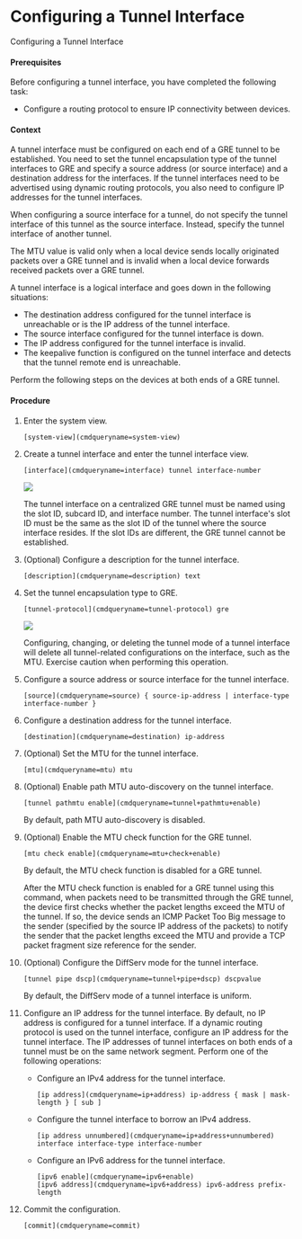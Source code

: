 Configuring a Tunnel Interface
==============================

Configuring a Tunnel Interface

#### Prerequisites

Before configuring a tunnel interface, you have completed the following task:

* Configure a routing protocol to ensure IP connectivity between devices.

#### Context

A tunnel interface must be configured on each end of a GRE tunnel to be established. You need to set the tunnel encapsulation type of the tunnel interfaces to GRE and specify a source address (or source interface) and a destination address for the interfaces. If the tunnel interfaces need to be advertised using dynamic routing protocols, you also need to configure IP addresses for the tunnel interfaces.

When configuring a source interface for a tunnel, do not specify the tunnel interface of this tunnel as the source interface. Instead, specify the tunnel interface of another tunnel.

The MTU value is valid only when a local device sends locally originated packets over a GRE tunnel and is invalid when a local device forwards received packets over a GRE tunnel.

A tunnel interface is a logical interface and goes down in the following situations:

* The destination address configured for the tunnel interface is unreachable or is the IP address of the tunnel interface.
* The source interface configured for the tunnel interface is down.
* The IP address configured for the tunnel interface is invalid.
* The keepalive function is configured on the tunnel interface and detects that the tunnel remote end is unreachable.

Perform the following steps on the devices at both ends of a GRE tunnel.


#### Procedure

1. Enter the system view.
   
   
   ```
   [system-view](cmdqueryname=system-view)
   ```
2. Create a tunnel interface and enter the tunnel interface view.
   
   
   ```
   [interface](cmdqueryname=interface) tunnel interface-number
   ```
   ![](public_sys-resources/note_3.0-en-us.png) 
   
   The tunnel interface on a centralized GRE tunnel must be named using the slot ID, subcard ID, and interface number. The tunnel interface's slot ID must be the same as the slot ID of the tunnel where the source interface resides. If the slot IDs are different, the GRE tunnel cannot be established.
3. (Optional) Configure a description for the tunnel interface.
   
   
   ```
   [description](cmdqueryname=description) text
   ```
4. Set the tunnel encapsulation type to GRE.
   
   
   ```
   [tunnel-protocol](cmdqueryname=tunnel-protocol) gre
   ```
   
   
   ![](public_sys-resources/note_3.0-en-us.png) 
   
   Configuring, changing, or deleting the tunnel mode of a tunnel interface will delete all tunnel-related configurations on the interface, such as the MTU. Exercise caution when performing this operation.
5. Configure a source address or source interface for the tunnel interface.
   
   
   ```
   [source](cmdqueryname=source) { source-ip-address | interface-type interface-number }
   ```
6. Configure a destination address for the tunnel interface.
   
   
   ```
   [destination](cmdqueryname=destination) ip-address
   ```
7. (Optional) Set the MTU for the tunnel interface.
   
   
   ```
   [mtu](cmdqueryname=mtu) mtu
   ```
8. (Optional) Enable path MTU auto-discovery on the tunnel interface.
   
   
   ```
   [tunnel pathmtu enable](cmdqueryname=tunnel+pathmtu+enable)
   ```
   
   
   
   By default, path MTU auto-discovery is disabled.
9. (Optional) Enable the MTU check function for the GRE tunnel.
   
   
   ```
   [mtu check enable](cmdqueryname=mtu+check+enable)
   ```
   
   By default, the MTU check function is disabled for a GRE tunnel.
   
   After the MTU check function is enabled for a GRE tunnel using this command, when packets need to be transmitted through the GRE tunnel, the device first checks whether the packet lengths exceed the MTU of the tunnel. If so, the device sends an ICMP Packet Too Big message to the sender (specified by the source IP address of the packets) to notify the sender that the packet lengths exceed the MTU and provide a TCP packet fragment size reference for the sender.
10. (Optional) Configure the DiffServ mode for the tunnel interface.
    
    
    ```
    [tunnel pipe dscp](cmdqueryname=tunnel+pipe+dscp) dscpvalue
    ```
    
    By default, the DiffServ mode of a tunnel interface is uniform.
11. Configure an IP address for the tunnel interface. By default, no IP address is configured for a tunnel interface. If a dynamic routing protocol is used on the tunnel interface, configure an IP address for the tunnel interface. The IP addresses of tunnel interfaces on both ends of a tunnel must be on the same network segment. Perform one of the following operations:
    
    
    * Configure an IPv4 address for the tunnel interface.
      ```
      [ip address](cmdqueryname=ip+address) ip-address { mask | mask-length } [ sub ]
      ```
    * Configure the tunnel interface to borrow an IPv4 address.
      ```
      [ip address unnumbered](cmdqueryname=ip+address+unnumbered) interface interface-type interface-number
      ```
    * Configure an IPv6 address for the tunnel interface.
      ```
      [ipv6 enable](cmdqueryname=ipv6+enable)
      [ipv6 address](cmdqueryname=ipv6+address) ipv6-address prefix-length
      ```
12. Commit the configuration.
    
    
    ```
    [commit](cmdqueryname=commit)
    ```